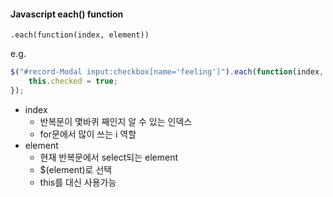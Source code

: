 #### Javascript each() function

`.each(function(index, element))`

e.g.

```javascript
$("#record-Modal input:checkbox[name='feeling']").each(function(index, item){
  	this.checked = true;
});
```

- index
  - 반복문이 몇바퀴 째인지 알 수 있는 인덱스
  - for문에서 많이 쓰는 i 역할
- element
  - 현재 반복문에서 select되는 element
  - $(element)로 선택
  - this를 대신 사용가능